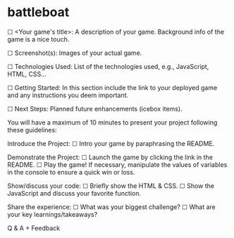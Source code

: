 # battleboat

<!-- A README.md file with these sections: -->

☐ <Your game's title>: A description of your game. Background info of the game is a nice touch.

☐ Screenshot(s): Images of your actual game.

☐ Technologies Used: List of the technologies used, e.g., JavaScript, HTML, CSS...

☐ Getting Started: In this section include the link to your deployed game and any instructions you deem important.

☐ Next Steps: Planned future enhancements (icebox items).

<!-- Note: Don't underestimate the value of a well crafted README.md. The README.md introduces your project to prospective employers and forms their first impression of your work! -->

<!-- Presentation - Next Friday: -->
You will have a maximum of 10 minutes to present your project following these guidelines:

Introduce the Project:
☐ Intro your game by paraphrasing the README.

Demonstrate the Project:
☐ Launch the game by clicking the link in the README.
☐ Play the game! If necessary, manipulate the values of variables in the console to ensure a quick win or loss.

Show/discuss your code:
☐ Briefly show the HTML & CSS.
☐ Show the JavaScript and discuss your favorite function.

Share the experience:
☐ What was your biggest challenge?
☐ What are your key learnings/takeaways?

Q & A + Feedback